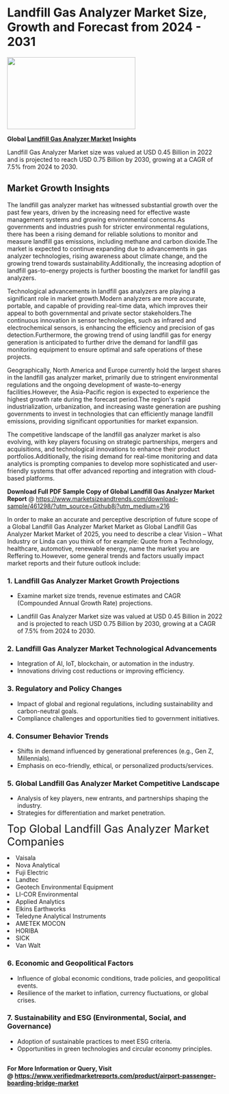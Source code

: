 <H1>Landfill Gas Analyzer Market Size, Growth and Forecast from 2024 - 2031</H1><img class="aligncenter size-medium wp-image-584254" src="https://thirdeyenews.in/wp-content/uploads/2024/09/Global-Market-Research-300x168.jpeg" alt="" width="300" height="168" /><p><strong>Global&nbsp;<a href="https://www.marketsizeandtrends.com/download-sample/461298/?utm_source=Github8j?utm_medium=216">Landfill Gas Analyzer Market</a> Insights</strong></p><p>Landfill Gas Analyzer Market size was valued at USD 0.45 Billion in 2022 and is projected to reach USD 0.75 Billion by 2030, growing at a CAGR of 7.5% from 2024 to 2030.</p><p><h2>Market Growth Insights</h2> <p>The landfill gas analyzer market has witnessed substantial growth over the past few years, driven by the increasing need for effective waste management systems and growing environmental concerns.As governments and industries push for stricter environmental regulations, there has been a rising demand for reliable solutions to monitor and measure landfill gas emissions, including methane and carbon dioxide.The market is expected to continue expanding due to advancements in gas analyzer technologies, rising awareness about climate change, and the growing trend towards sustainability.Additionally, the increasing adoption of landfill gas-to-energy projects is further boosting the market for landfill gas analyzers.</p> <p>Technological advancements in landfill gas analyzers are playing a significant role in market growth.Modern analyzers are more accurate, portable, and capable of providing real-time data, which improves their appeal to both governmental and private sector stakeholders.The continuous innovation in sensor technologies, such as infrared and electrochemical sensors, is enhancing the efficiency and precision of gas detection.Furthermore, the growing trend of using landfill gas for energy generation is anticipated to further drive the demand for landfill gas monitoring equipment to ensure optimal and safe operations of these projects.</p> <p>Geographically, North America and Europe currently hold the largest shares in the landfill gas analyzer market, primarily due to stringent environmental regulations and the ongoing development of waste-to-energy facilities.However, the Asia-Pacific region is expected to experience the highest growth rate during the forecast period.The region's rapid industrialization, urbanization, and increasing waste generation are pushing governments to invest in technologies that can efficiently manage landfill emissions, providing significant opportunities for market expansion.</p> <p>The competitive landscape of the landfill gas analyzer market is also evolving, with key players focusing on strategic partnerships, mergers and acquisitions, and technological innovations to enhance their product portfolios.Additionally, the rising demand for real-time monitoring and data analytics is prompting companies to develop more sophisticated and user-friendly systems that offer advanced reporting and integration with cloud-based platforms.</p> <p><span class=""><strong>Download Full PDF Sample Copy of Global Landfill Gas Analyzer Market Report</strong> @ <a href="https://www.marketsizeandtrends.com/download-sample/461298/?utm_source=Github8j?utm_medium=216" target="_blank">https://www.marketsizeandtrends.com/download-sample/461298/?utm_source=Github8j?utm_medium=216</a></span></p><p>In order to make an accurate and perceptive description of future scope of a Global&nbsp;Landfill Gas Analyzer Market Market as Global&nbsp;Landfill Gas Analyzer Market Market of 2025, you need to describe a clear Vision &ndash; What Industry or Linda can you think of for example: Quote from a Technology, healthcare, automotive, renewable energy, name the market you are Reffering to.However, some general trends and factors usually impact market reports and their future outlook include:</p><h3>1.&nbsp;<strong>Landfill Gas Analyzer Market Growth Projections</strong></h3><ul><li>Examine market size trends, revenue estimates and CAGR (Compounded Annual Growth Rate) projections.</li><li><p>Landfill Gas Analyzer Market size was valued at USD 0.45 Billion in 2022 and is projected to reach USD 0.75 Billion by 2030, growing at a CAGR of 7.5% from 2024 to 2030.</p></li></ul><h3>2.&nbsp;<strong>Landfill Gas Analyzer Market Technological Advancements</strong></h3><ul><li>Integration of AI, IoT, blockchain, or automation in the industry.</li><li>Innovations driving cost reductions or improving efficiency.</li></ul><h3>3.&nbsp;<strong>Regulatory and Policy Changes</strong></h3><ul><li>Impact of global and regional regulations, including sustainability and carbon-neutral goals.</li><li>Compliance challenges and opportunities tied to government initiatives.</li></ul><h3>4.&nbsp;<strong>Consumer Behavior Trends</strong></h3><ul><li>Shifts in demand influenced by generational preferences (e.g., Gen Z, Millennials).</li><li>Emphasis on eco-friendly, ethical, or personalized products/services.</li></ul><h3>5.&nbsp;<strong>Global Landfill Gas Analyzer Market Competitive Landscape</strong></h3><ul><li>Analysis of key players, new entrants, and partnerships shaping the industry.</li><li>Strategies for differentiation and market penetration.</li></ul><p data-pm-slice="1 1 []"><span style="color: inherit; font-family: inherit; font-size: 25px;">Top Global Landfill Gas Analyzer Market Companies</span></p><div class="" data-test-id=""><p><li>Vaisala</li><li> Nova Analytical</li><li> Fuji Electric</li><li> Landtec</li><li> Geotech Environmental Equipment</li><li> LI-COR Environmental</li><li> Applied Analytics</li><li> Elkins Earthworks</li><li> Teledyne Analytical Instruments</li><li> AMETEK MOCON</li><li> HORIBA</li><li> SICK</li><li> Van Walt</li></p></div><h3>6.&nbsp;<strong>Economic and Geopolitical Factors</strong></h3><ul><li>Influence of global economic conditions, trade policies, and geopolitical events.</li><li>Resilience of the market to inflation, currency fluctuations, or global crises.</li></ul><h3>7.&nbsp;<strong>Sustainability and ESG (Environmental, Social, and Governance)</strong></h3><ul><li>Adoption of sustainable practices to meet ESG criteria.</li><li>Opportunities in green technologies and circular economy principles.</li></ul><h2><strong style="font-size: 14px;">For More Information or Query, Visit @&nbsp;</strong><a style="background-color: #ffffff; font-size: 14px;" href="https://www.marketsizeandtrends.com/report/landfill-gas-analyzer-market/" target="_blank">https://www.verifiedmarketreports.com/product/airport-passenger-boarding-bridge-market</a></h2>